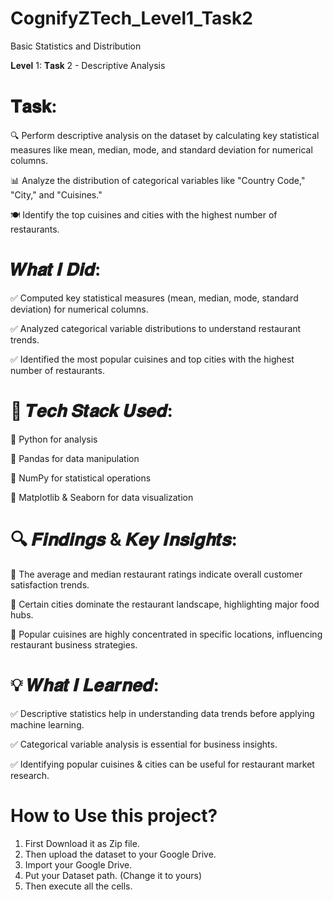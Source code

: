# CognifyZTech_Level1_Task2
Basic Statistics and Distribution

𝐋𝐞𝐯𝐞𝐥 1: 𝐓𝐚𝐬𝐤 2 - Descriptive Analysis

# 𝐓𝐚𝐬𝐤:

🔍 Perform descriptive analysis on the dataset by calculating key statistical measures like mean, median, mode, and standard deviation for numerical columns.

 📊 Analyze the distribution of categorical variables like "Country Code," "City," and "Cuisines."
 
 🍽️ Identify the top cuisines and cities with the highest number of restaurants.

# 𝑾𝒉𝒂𝒕 𝑰 𝑫𝒊𝒅:

✅ Computed key statistical measures (mean, median, mode, standard deviation) for numerical columns.

✅ Analyzed categorical variable distributions to understand restaurant trends.
 
✅ Identified the most popular cuisines and top cities with the highest number of restaurants.

# 🔧 𝑻𝒆𝒄𝒉 𝑺𝒕𝒂𝒄𝒌 𝑼𝒔𝒆𝒅:
📌 Python for analysis

📌 Pandas for data manipulation

📌 NumPy for statistical operations

📌 Matplotlib & Seaborn for data visualization

# 🔍 𝑭𝒊𝒏𝒅𝒊𝒏𝒈𝒔 & 𝑲𝒆𝒚 𝑰𝒏𝒔𝒊𝒈𝒉𝒕𝒔:
📌 The average and median restaurant ratings indicate overall customer satisfaction trends.

📌 Certain cities dominate the restaurant landscape, highlighting major food hubs.

📌 Popular cuisines are highly concentrated in specific locations, influencing restaurant business strategies.

# 💡 𝑾𝒉𝒂𝒕 𝑰 𝑳𝒆𝒂𝒓𝒏𝒆𝒅:
✅ Descriptive statistics help in understanding data trends before applying machine learning.

✅ Categorical variable analysis is essential for business insights.

✅ Identifying popular cuisines & cities can be useful for restaurant market research.

# How to Use this project?

1) First Download it as Zip file.
2) Then upload the dataset to your Google Drive.
3) Import your Google Drive.
4) Put your Dataset path. (Change it to yours)
5) Then execute all the cells.
